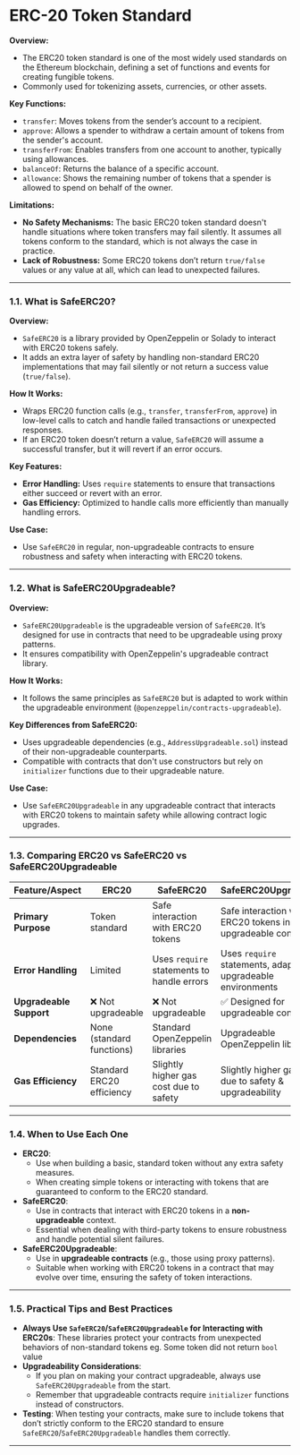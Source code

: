 # ERC-20 Token Standard

**Overview:**

- The ERC20 token standard is one of the most widely used standards on the Ethereum blockchain, defining a set of functions and events for creating fungible tokens.
- Commonly used for tokenizing assets, currencies, or other assets.

**Key Functions:**

- `transfer`: Moves tokens from the sender’s account to a recipient.
- `approve`: Allows a spender to withdraw a certain amount of tokens from the sender's account.
- `transferFrom`: Enables transfers from one account to another, typically using allowances.
- `balanceOf`: Returns the balance of a specific account.
- `allowance`: Shows the remaining number of tokens that a spender is allowed to spend on behalf of the owner.

**Limitations:**

- **No Safety Mechanisms:** The basic ERC20 token standard doesn't handle situations where token transfers may fail silently. It assumes all tokens conform to the standard, which is not always the case in practice.
- **Lack of Robustness:** Some ERC20 tokens don’t return `true/false` values or any value at all, which can lead to unexpected failures.

---

### **1.1. What is SafeERC20?**

**Overview:**

- `SafeERC20` is a library provided by OpenZeppelin or Solady to interact with ERC20 tokens safely.
- It adds an extra layer of safety by handling non-standard ERC20 implementations that may fail silently or not return a success value (`true/false`).

**How It Works:**

- Wraps ERC20 function calls (e.g., `transfer`, `transferFrom`, `approve`) in low-level calls to catch and handle failed transactions or unexpected responses.
- If an ERC20 token doesn’t return a value, `SafeERC20` will assume a successful transfer, but it will revert if an error occurs.

**Key Features:**

- **Error Handling:** Uses `require` statements to ensure that transactions either succeed or revert with an error.
- **Gas Efficiency:** Optimized to handle calls more efficiently than manually handling errors.

**Use Case:**

- Use `SafeERC20` in regular, non-upgradeable contracts to ensure robustness and safety when interacting with ERC20 tokens.

---

### **1.2. What is SafeERC20Upgradeable?**

**Overview:**

- `SafeERC20Upgradeable` is the upgradeable version of `SafeERC20`. It’s designed for use in contracts that need to be upgradeable using proxy patterns.
- It ensures compatibility with OpenZeppelin's upgradeable contract library.

**How It Works:**

- It follows the same principles as `SafeERC20` but is adapted to work within the upgradeable environment (`@openzeppelin/contracts-upgradeable`).

**Key Differences from SafeERC20:**

- Uses upgradeable dependencies (e.g., `AddressUpgradeable.sol`) instead of their non-upgradeable counterparts.
- Compatible with contracts that don't use constructors but rely on `initializer` functions due to their upgradeable nature.

**Use Case:**

- Use `SafeERC20Upgradeable` in any upgradeable contract that interacts with ERC20 tokens to maintain safety while allowing contract logic upgrades.

---

### **1.3. Comparing ERC20 vs SafeERC20 vs SafeERC20Upgradeable**

| **Feature/Aspect** | **ERC20** | **SafeERC20** | **SafeERC20Upgradeable** |
| --- | --- | --- | --- |
| **Primary Purpose** | Token standard | Safe interaction with ERC20 tokens | Safe interaction with ERC20 tokens in upgradeable contracts |
| **Error Handling** | Limited | Uses `require` statements to handle errors | Uses `require` statements, adapted for upgradeable environments |
| **Upgradeable Support** | ❌ Not upgradeable | ❌ Not upgradeable | ✅ Designed for upgradeable contracts |
| **Dependencies** | None (standard functions) | Standard OpenZeppelin libraries | Upgradeable OpenZeppelin libraries |
| **Gas Efficiency** | Standard ERC20 efficiency | Slightly higher gas cost due to safety | Slightly higher gas cost due to safety & upgradeability |

---

### **1.4. When to Use Each One**

- **ERC20**:
    - Use when building a basic, standard token without any extra safety measures.
    - When creating simple tokens or interacting with tokens that are guaranteed to conform to the ERC20 standard.
- **SafeERC20**:
    - Use in contracts that interact with ERC20 tokens in a **non-upgradeable** context.
    - Essential when dealing with third-party tokens to ensure robustness and handle potential silent failures.
- **SafeERC20Upgradeable**:
    - Use in **upgradeable contracts** (e.g., those using proxy patterns).
    - Suitable when working with ERC20 tokens in a contract that may evolve over time, ensuring the safety of token interactions.

---

### **1.5. Practical Tips and Best Practices**

- **Always Use `SafeERC20`/`SafeERC20Upgradeable` for Interacting with ERC20s**: These libraries protect your contracts from unexpected behaviors of non-standard tokens eg. Some token did not return `bool` value
- **Upgradeability Considerations**:
    - If you plan on making your contract upgradeable, always use `SafeERC20Upgradeable` from the start.
    - Remember that upgradeable contracts require `initializer` functions instead of constructors.
- **Testing**: When testing your contracts, make sure to include tokens that don’t strictly conform to the ERC20 standard to ensure `SafeERC20`/`SafeERC20Upgradeable` handles them correctly.

---